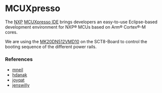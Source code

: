 # MCUXpresso

The [NXP](https://www.nxp.com/) [MCUXpresso IDE](https://www.nxp.com/design/software/development-software/mcuxpresso-software-and-tools-/mcuxpresso-integrated-development-environment-ide:MCUXpresso-IDE) brings developers an easy-to-use Eclipse-based development environment for NXP® MCUs based on Arm® Cortex®-M cores.

We are using the [MK20DN512VMD10](https://www.nxp.com/part/MK20DN512VMD10#/) on the SCT8-Board to control the booting sequence of the different power rails.

### References
  - [mneil](https://gist.github.com/mneil/f0894b715c43a5387b15a30afd7015e1)
  - [hdanak](https://github.com/hdanak/docker)
  - [joyqat](https://hub.docker.com/r/joyqat/mcuxpresso/dockerfile)
  - [jenswilly](https://hub.docker.com/r/jenswilly/mcuxpresso)
